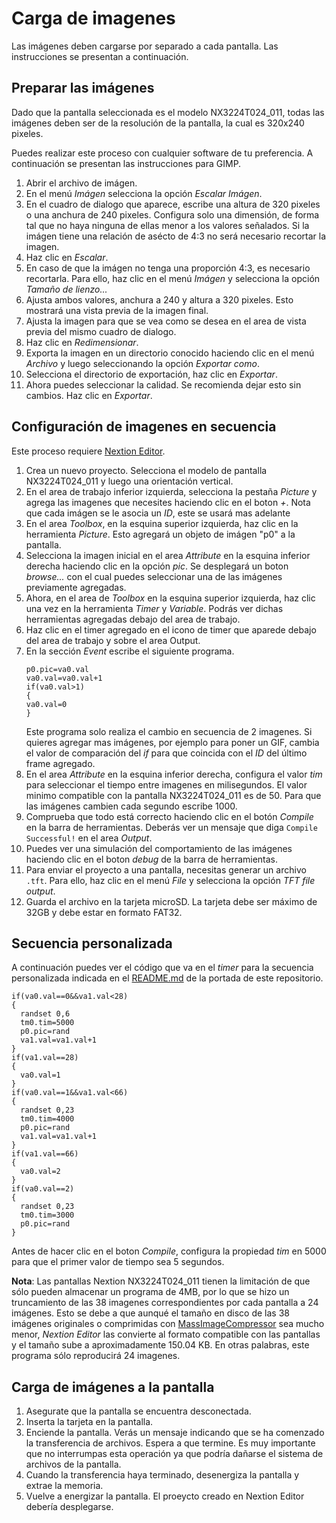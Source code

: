 # Carga de imagenes

Las imágenes deben cargarse por separado a cada pantalla. Las instrucciones se presentan a continuación.

## Preparar las imágenes

Dado que la pantalla seleccionada es el modelo NX3224T024_011, todas las imágenes deben ser de la resolución de la pantalla, la cual es 320x240 pixeles.

Puedes realizar este proceso con cualquier software de tu preferencia. A continuación se presentan las instrucciones para GIMP.

1. Abrir el archivo de imágen.
2. En el menú *Imágen* selecciona la opción *Escalar Imágen*.
3. En el cuadro de dialogo que aparece, escribe una altura de 320 pixeles o una anchura de 240 pixeles. Configura solo una dimensión, de forma tal que no haya ninguna de ellas menor a los valores señalados. Si la imágen tiene una relación de asécto de 4:3 no será necesario recortar la imagen. 
4. Haz clic en *Escalar*.
5. En caso de que la imágen no tenga una proporción 4:3, es necesario recortarla. Para ello, haz clic en el menú *Imágen* y selecciona la opción *Tamaño de lienzo...*
6. Ajusta ambos valores, anchura a 240 y altura a 320 pixeles. Esto mostrará una vista previa de la imagen final.
7. Ajusta la imagen para que se vea como se desea en el area de vista previa del mismo cuadro de dialogo.
8. Haz clic en *Redimensionar*.
9. Exporta la imagen en un directorio conocido haciendo clic en el menú *Archivo* y luego seleccionando la opción *Exportar como*.
10. Selecciona el directorio de exportación, haz clic en *Exportar*.
11. Ahora puedes seleccionar la calidad. Se recomienda dejar esto sin cambios. Haz clic en *Exportar*.

## Configuración de imagenes en secuencia
Este proceso requiere [Nextion Editor](https://nextion.tech/nextion-editor/).

1. Crea un nuevo proyecto. Selecciona el modelo de pantalla NX3224T024_011 y luego una orientación vertical.
2. En el area de trabajo inferior izquierda, selecciona la pestaña *Picture* y agrega las imagenes que necesites haciendo clic en el boton *+*. Nota que cada imágen se le asocia un *ID*, este se usará mas adelante
3. En el area *Toolbox*, en la esquina superior izquierda, haz clic en la herramienta *Picture*. Esto agregará un objeto de imágen "p0" a la pantalla.
4. Selecciona la imagen inicial en el area *Attribute* en la esquina inferior derecha haciendo clic en la opción *pic*. Se desplegará un boton *browse...* con el cual puedes seleccionar una de las imágenes previamente agregadas.
5. Ahora, en el area de *Toolbox* en la esquina superior izquierda, haz clic una vez en la herramienta *Timer* y *Variable*. Podrás ver dichas herramientas agregadas debajo del area de trabajo.
6. Haz clic en el timer agregado en el icono de timer que aparede debajo del area de trabajo y sobre el area Output.
7. En la sección *Event* escribe el siguiente programa.
    ```
    p0.pic=va0.val
    va0.val=va0.val+1
    if(va0.val>1)
    {
    va0.val=0
    }
    ```
    Este programa solo realiza el cambio en secuencia de 2 imagenes. Si quieres agregar mas imágenes, por ejemplo para poner un GIF, cambia el valor de comparación del *if* para que coincida con el *ID* del último frame agregado.
8. En el area *Attribute* en la esquina inferior derecha, configura el valor *tim* para seleccionar el tiempo entre imagenes en milisegundos. El valor minimo compatible con la pantalla NX3224T024_011 es de 50. Para que las imágenes cambien cada segundo escribe 1000.
9. Comprueba que todo está correcto haciendo clic en el botón *Compile* en la barra de herramientas. Deberás ver un mensaje que diga `Compile Successful!` en el area *Output*.
10. Puedes ver una simulación del comportamiento de las imágenes haciendo clic en el boton *debug* de la barra de herramientas.
11. Para enviar el proyecto a una pantalla, necesitas generar un archivo `.tft`. Para ello, haz clic en el menú *File* y selecciona la opción *TFT file output*.
12. Guarda el archivo en la tarjeta microSD. La tarjeta debe ser máximo de 32GB y debe estar en formato FAT32.

## Secuencia personalizada

A continuación puedes ver el código que va en el *timer* para la secuencia personalizada indicada en el [README.md](https://github.com/hugoescalpelo/Exp4nd1ng-P3rs0n4l/tree/main/Imagenes/Resized) de la portada de este repositorio.

```
if(va0.val==0&&va1.val<28)
{
  randset 0,6
  tm0.tim=5000
  p0.pic=rand
  va1.val=va1.val+1
}
if(va1.val==28)
{
  va0.val=1
}
if(va0.val==1&&va1.val<66)
{
  randset 0,23
  tm0.tim=4000
  p0.pic=rand
  va1.val=va1.val+1
}
if(va1.val==66)
{
  va0.val=2
}
if(va0.val==2)
{
  randset 0,23
  tm0.tim=3000
  p0.pic=rand
}
```

Antes de hacer clic en el boton *Compile*, configura la propiedad *tim* en 5000 para que el primer valor de tiempo sea 5 segundos.

**Nota**: Las pantallas Nextion NX3224T024_011 tienen la limitación de que sólo pueden almacenar un programa de 4MB, por lo que se hizo un truncamiento de las 38 imagenes correspondientes por cada pantalla a 24 imágenes. Esto se debe a que aunqué el tamaño en disco de las 38 imágenes originales o comprimidas con [MassImageCompressor](https://sourceforge.net/projects/icompress/) sea mucho menor, *Nextion Editor* las convierte al formato compatible con las pantallas y el tamaño sube a aproximadamente 150.04 KB. En otras palabras, este programa sólo reproducirá 24 imagenes.

## Carga de imágenes a la pantalla
1. Asegurate que la pantalla se encuentra desconectada.
2. Inserta la tarjeta en la pantalla.
3. Enciende la pantalla. Verás un mensaje indicando que se ha comenzado la transferencia de archivos. Espera a que termine. Es muy importante que no interrumpas esta operación ya que podría dañarse el sistema de archivos de la pantalla.
4. Cuando la transferencia haya terminado, desenergiza la pantalla y extrae la memoria.
5. Vuelve a energizar la pantalla. El proeycto creado en Nextion Editor debería desplegarse.